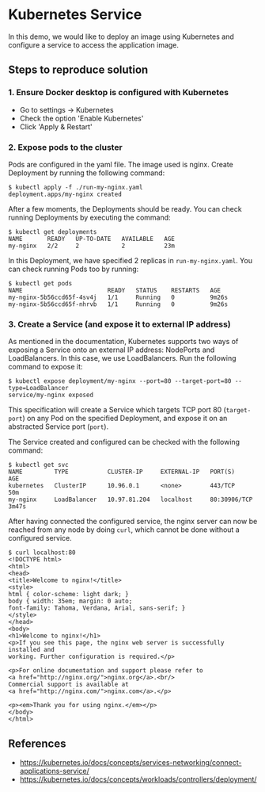 # Kubernetes Service

In this demo, we would like to deploy an image using Kubernetes and configure a service to access the application image.

## Steps to reproduce solution

### 1. Ensure Docker desktop is configured with Kubernetes

- Go to settings &#8594; Kubernetes
- Check the option 'Enable Kubernetes'
- Click 'Apply & Restart'

### 2. Expose pods to the cluster

Pods are configured in the yaml file. The image used is nginx. Create Deployment by running the following command:

```
$ kubectl apply -f ./run-my-nginx.yaml
deployment.apps/my-nginx created
```

After a few moments, the Deployments should be ready. You can check running Deployments by executing the command:

```
$ kubectl get deployments
NAME       READY   UP-TO-DATE   AVAILABLE   AGE
my-nginx   2/2     2            2           23m
```

In this Deployment, we have specified 2 replicas in `run-my-nginx.yaml`. You can check running Pods too by running:

```
$ kubectl get pods
NAME                        READY   STATUS    RESTARTS   AGE
my-nginx-5b56ccd65f-4sv4j   1/1     Running   0          9m26s
my-nginx-5b56ccd65f-nhrvb   1/1     Running   0          9m26s
```

### 3. Create a Service (and expose it to external IP address)

As mentioned in the documentation, Kubernetes supports two ways of exposing a Service onto an external IP address: NodePorts and LoadBalancers. In this case, we use LoadBalancers.  Run the following command to expose it:

```
$ kubectl expose deployment/my-nginx --port=80 --target-port=80 --type=LoadBalancer
service/my-nginx exposed
```

This specification will create a Service which targets TCP port 80 (`target-port`) on any Pod on the specified Deployment, and expose it on an abstracted Service port (`port`).

The Service created and configured can be checked with the following command:

```
$ kubectl get svc
NAME         TYPE           CLUSTER-IP     EXTERNAL-IP   PORT(S)        AGE
kubernetes   ClusterIP      10.96.0.1      <none>        443/TCP        50m
my-nginx     LoadBalancer   10.97.81.204   localhost     80:30906/TCP   3m47s
```

After having connected the configured service, the nginx server can now be reached from any node by doing `curl`, which cannot be done without a configured service.

```
$ curl localhost:80
<!DOCTYPE html>
<html>
<head>
<title>Welcome to nginx!</title>
<style>
html { color-scheme: light dark; }
body { width: 35em; margin: 0 auto;
font-family: Tahoma, Verdana, Arial, sans-serif; }
</style>
</head>
<body>
<h1>Welcome to nginx!</h1>
<p>If you see this page, the nginx web server is successfully installed and
working. Further configuration is required.</p>

<p>For online documentation and support please refer to
<a href="http://nginx.org/">nginx.org</a>.<br/>
Commercial support is available at
<a href="http://nginx.com/">nginx.com</a>.</p>

<p><em>Thank you for using nginx.</em></p>
</body>
</html>
```


## References
- https://kubernetes.io/docs/concepts/services-networking/connect-applications-service/
- https://kubernetes.io/docs/concepts/workloads/controllers/deployment/